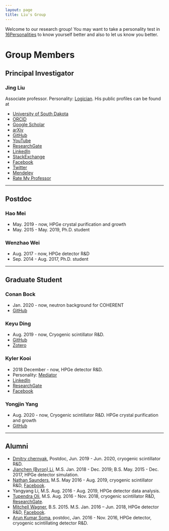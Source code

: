 ```yaml
---
layout: page
title: Liu's Group
---
```


Welcome to our research group! You may want to take a personality test in [16Personalities](https://www.16personalities.com/) to know yourself better and also to let us know you better.

# Group Members
## Principal Investigator
### Jing Liu
Associate professor. Personality: [Logician](https://www.16personalities.com/intp-personality). His public profiles can be found at

- [University of South Dakota](http://www.usd.edu/faculty-and-staff/Jing-Liu)
- [ORCID](http://orcid.org/0000-0003-1869-2407)
- [Google Scholar](https://scholar.google.com/citations?user=yKumdPcAAAAJ)
- [arXiv](http://arxiv.org/a/liu_j_2)
- [GitHub](https://github.com/jintonic)
- [YouTube](https://www.youtube.com/channel/UCQd4wp1ehUPXVHLjqYAMR3g)
- [ResearchGate](https://www.researchgate.net/profile/Jing_Liu117)
- [LinkedIn](https://www.linkedin.com/in/jingliuphys)
- [StackExchange](http://stackexchange.com/users/2014017/jing)
- [Facebook](https://www.facebook.com/liu.jing.501)
- [Twitter](https://twitter.com/jingliusd)
- [Mendeley](http://www.mendeley.com/profiles/jing-liu36)
- [Rate My Professor](https://www.ratemyprofessors.com/ShowRatings.jsp?tid=2008328)

---

## Postdoc

### Hao Mei

- May. 2019 - now, HPGe crystal purification and growth
- May. 2015 - May. 2019, Ph.D. student

### Wenzhao Wei

- Aug. 2017 - now, HPGe detector R&D
- Sep. 2014 - Aug. 2017, Ph.D. student

---

## Graduate Student

### Conan Bock

- Jan. 2020 - now, neutron background for COHERENT
- [GitHub](https://github.com/Croakyyyy)

### Keyu Ding

- Aug. 2019 - now, Cryogenic scintillator R&D.
- [GitHub](https://github.com/Keyu-Ding)
- [Zotero](https://www.zotero.org/keyu.ding)

### Kyler Kooi

- 2018 December - now, HPGe detector R&D.
- Personality: [Mediator](https://www.16personalities.com/infp-personality)
- [LinkedIn](https://www.linkedin.com/in/kyler-kooi-888ab0129/)
- [ResearchGate](https://www.researchgate.net/profile/Kyler_Kooi)
- [Facebook](https://www.facebook.com/kyler.kooi)

### Yongjin Yang

- Aug. 2020 - now, Cryogenic scintillator R&D. HPGe crystal purification and growth
- [GitHub](https://github.com/yyj398596791)

---

## Alumni

- [Dmitry chernyak](https://www.linkedin.com/in/dmitry-chernyak-78a9352a/), Postdoc, Jun. 2019 - Jun. 2020, cryogenic scintillator R&D.
- [Jianchen (Byron) Li](https://github.com/byljcron), M.S. Jan. 2018 - Dec. 2019; B.S. May. 2015 - Dec. 2017, HPGe detector simulation.
- [Nathan Saunders](https://www.linkedin.com/in/nathan-saunders-profile/), M.S. May 2016 - Aug. 2019, cryogenic scintillator R&D, [Facebook](https://www.facebook.com/nathan.saunders3).
- Yangyang Li, M.S. Aug. 2016 - Aug. 2019, HPGe detector data analysis.
- [Tupendra Oli](https://www.linkedin.com/in/tupendra-oli-8163b1145/), M.S. Aug. 2016 - Nov. 2018, cryogenic scintillator R&D, [ResearchGate](https://www.researchgate.net/profile/Tupendra_Oli).
- [Mitchell Wagner](https://www.linkedin.com/in/mitchell-wagner-90a8a374), B.S. 2015. M.S. Jan. 2016 – Jun. 2018, HPGe detector R&D, [Facebook](https://www.facebook.com/mitch.wagner.12).
- [Arun Kumar Soma](https://www.facebook.com/Arun.Kumar.Soma), postdoc, Jan. 2016 - Nov. 2016, HPGe detector, cryogenic scintillating detector R&D.
